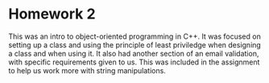 # Homework 2
This was an intro to object-oriented programming in C++.
It was focused on setting up a class and using the principle of least priviledge when designing a class and when using it.
It also had another section of an email validation, with specific requirements given to us. This was included in the assignment to help us work more with string manipulations. 
